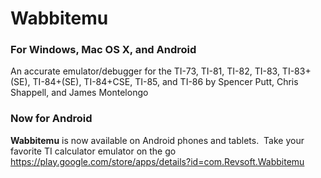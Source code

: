 # Wabbitemu
### For Windows, Mac OS X, and Android

An accurate emulator/debugger for the TI-73, TI-81, TI-82, TI-83, TI-83+(SE), TI-84+(SE), TI-84+CSE, TI-85, and TI-86 by Spencer Putt, Chris Shappell, and James Montelongo


### Now for Android
**Wabbitemu** is now available on Android phones and tablets.  Take your favorite TI calculator emulator on the go
https://play.google.com/store/apps/details?id=com.Revsoft.Wabbitemu
